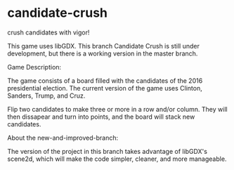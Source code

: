 # candidate-crush
crush candidates with vigor!

This game uses libGDX.
This branch Candidate Crush is still under development, but there is a working version in the master branch.

Game Description:

The game consists of a board filled with the candidates of the 2016 presidential election. The current version of the game uses Clinton, Sanders, Trump, and Cruz.

Flip two candidates to make three or more in a row and/or column. They will then dissapear and turn into points, and the board will stack new candidates.

About the new-and-improved-branch:

The version of the project in this branch takes advantage of libGDX's scene2d, which will make the code simpler, cleaner, and more manageable.
